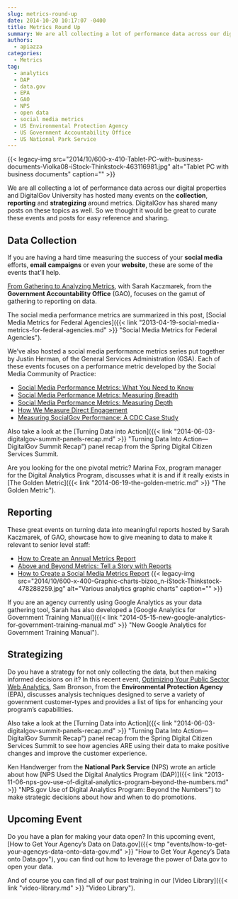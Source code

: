 ```yaml
---
slug: metrics-round-up
date: 2014-10-20 10:17:07 -0400
title: Metrics Round Up
summary: We are all collecting a lot of performance data across our digital properties and DigitalGov University has hosted many events on the collection, reporting and strategizing around metrics. DigitalGov has shared many posts on these topics as well. So we thought it would be great to curate these events and posts for easy reference and
authors:
  - apiazza
categories:
  - Metrics
tag:
  - analytics
  - DAP
  - data.gov
  - EPA
  - GAO
  - NPS
  - open data
  - social media metrics
  - US Environmental Protection Agency
  - US Government Accountability Office
  - US National Park Service
---
```


{{< legacy-img src="2014/10/600-x-410-Tablet-PC-with-business-documents-Violka08-iStock-Thinkstock-463116981.jpg" alt="Tablet PC with business documents" caption="" >}} 

We are all collecting a lot of performance data across our digital properties and DigitalGov University has hosted many events on the **collection**, **reporting** and **strategizing** around metrics. DigitalGov has shared many posts on these topics as well. So we thought it would be great to curate these events and posts for easy reference and sharing.

## Data Collection

If you are having a hard time measuring the success of your **social media** efforts, **email campaigns** or even your **website**, these are some of the events that’ll help.

[From Gathering to Analyzing Metrics](http://www.youtube.com/watch?v=bYi9OjWUR6E&list=PLd9b-GuOJ3nFwlyvLFUtmDpYFKezhot8P&index=7), with Sarah Kaczmarek, from the **Government Accountability Office** (GAO), focuses on the gamut of gathering to reporting on data.

The social media performance metrics are summarized in this post, [Social Media Metrics for Federal Agencies]({{< link "2013-04-19-social-media-metrics-for-federal-agencies.md" >}} "Social Media Metrics for Federal Agencies").

We&#8217;ve also hosted a social media performance metrics series put together by Justin Herman, of the General Services Administration (GSA). Each of these events focuses on a performance metric developed by the Social Media Community of Practice:

  * [Social Media Performance Metrics: What You Need to Know](http://www.youtube.com/watch?v=yHj2fWXwrvw)
  * [Social Media Performance Metrics: Measuring Breadth](http://www.youtube.com/watch?v=P4_ArLjpT-Q)
  * [Social Media Performance Metrics: Measuring Depth](http://www.youtube.com/watch?v=Edm2TeOXj0w)
  * [How We Measure Direct Engagement](http://www.youtube.com/watch?v=0uWCR85CmBI)
  * [Measuring SocialGov Performance: A CDC Case Study](http://www.youtube.com/watch?v=7vg5fkY24Fk)

Also take a look at the [Turning Data into Action]({{< link "2014-06-03-digitalgov-summit-panels-recap.md" >}} "Turning Data Into Action—DigitalGov Summit Recap") panel recap from the Spring Digital Citizen Services Summit.

Are you looking for the one pivotal metric? Marina Fox, program manager for the Digital Analytics Program, discusses what it is and if it really exists in [The Golden Metric]({{< link "2014-06-19-the-golden-metric.md" >}} "The Golden Metric").

## Reporting

These great events on turning data into meaningful reports hosted by Sarah Kaczmarek, of GAO, showcase how to give meaning to data to make it relevant to senior level staff:

  * [How to Create an Annual Metrics Report](http://www.youtube.com/watch?v=q9-aF46xqE4&index=8&list=PLd9b-GuOJ3nFwlyvLFUtmDpYFKezhot8P)
  * [Above and Beyond Metrics: Tell a Story with Reports](http://www.youtube.com/watch?v=IYxi9KvYMok&index=6&list=PLd9b-GuOJ3nFwlyvLFUtmDpYFKezhot8P)
  * [How to Create a Social Media Metrics Report](http://www.youtube.com/watch?v=YqgKTgvARfM&index=3&list=PLd9b-GuOJ3nFwlyvLFUtmDpYFKezhot8P) {{< legacy-img src="2014/10/600-x-400-Graphic-charts-bizoo_n-iStock-Thinkstock-478288259.jpg" alt="Various analytics graphic charts" caption="" >}} 

If you are an agency currently using Google Analytics as your data gathering tool, Sarah has also developed a [Google Analytics for Government Training Manual]({{< link "2014-05-15-new-google-analytics-for-government-training-manual.md" >}} "New Google Analytics for Government Training Manual").

## Strategizing

Do you have a strategy for not only collecting the data, but then making informed decisions on it? In this recent event, [Optimizing Your Public Sector Web Analytics](http://www.youtube.com/watch?v=v_tkV8A8Co4&list=PLd9b-GuOJ3nFwlyvLFUtmDpYFKezhot8P&index=1), Sam Bronson, from the **Environmental Protection Agency** (EPA), discusses analysis techniques designed to serve a variety of government customer-types and provides a list of tips for enhancing your program’s capabilities.

Also take a look at the [Turning Data into Action]({{< link "2014-06-03-digitalgov-summit-panels-recap.md" >}} "Turning Data Into Action—DigitalGov Summit Recap") panel recap from the Spring Digital Citizen Services Summit to see how agencies ARE using their data to make positive changes and improve the customer experience.

Ken Handwerger from the **National Park Service** (NPS) wrote an article about how [NPS Used the Digital Analytics Program (DAP)]({{< link "2013-11-06-nps-gov-use-of-digital-analytics-program-beyond-the-numbers.md" >}} "NPS.gov Use of Digital Analytics Program: Beyond the Numbers") to make strategic decisions about how and when to do promotions.

## Upcoming Event

Do you have a plan for making your data open? In this upcoming event, [How to Get Your Agency’s Data on Data.gov]({{< tmp "events/how-to-get-your-agencys-data-onto-data-gov.md" >}} "How to Get Your Agency’s Data onto Data.gov"), you can find out how to leverage the power of Data.gov to open your data.

And of course you can find all of our past training in our [Video Library]({{< link "video-library.md" >}} "Video Library").